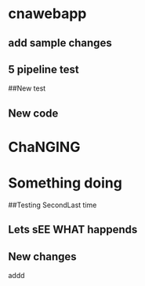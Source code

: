 # cnawebapp

## add sample changes 
## 5 pipeline test
##New test
## New code 
# ChaNGING 
# Something doing
##Testing SecondLast time
## Lets sEE WHAT happends
## New changes
addd
